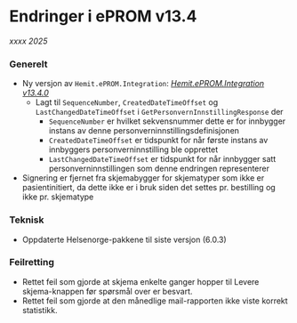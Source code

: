 # Endringer i ePROM v13.4
*xxxx 2025*

### Generelt
- Ny versjon av `Hemit.ePROM.Integration`: [*Hemit.ePROM.Integration v13.4.0*](https://dev.azure.com/hemit/Hemit%20offentlig/_artifacts/feed/Hemit_public_packages/NuGet/Hemit.ePROM.Integration/overview/13.4.0)
    - Lagt til `SequenceNumber`, `CreatedDateTimeOffset` og `LastChangedDateTimeOffset` i `GetPersonvernInnstillingResponse` der
        - `SequenceNumber` er hvilket sekvensnummer dette er for innbygger instans av denne personverninnstillingsdefinisjonen
        - `CreatedDateTimeOffset` er tidspunkt for når første instans av innbyggers personverninnstilling ble opprettet
        - `LastChangedDateTimeOffset` er tidspunkt for når innbygger satt personverninnstillingen som denne endringen representerer
- Signering er fjernet fra skjemabygger for skjematyper som ikke er pasientinitiert, da dette ikke er i bruk siden det settes pr. bestilling og ikke pr. skjematype 

### Teknisk
- Oppdaterte Helsenorge-pakkene til siste versjon (6.0.3)

### Feilretting
- Rettet feil som gjorde at skjema enkelte ganger hopper til Levere skjema-knappen før spørsmål over er besvart.
- Rettet feil som gjorde at den månedlige mail-rapporten ikke viste korrekt statistikk.